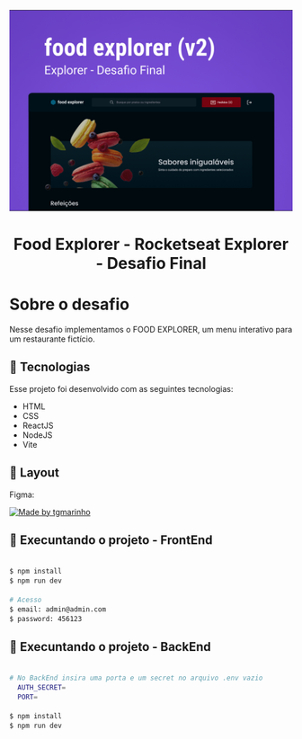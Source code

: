 <p align="center">
  <img width="800" src="./src/assets/banner.png">
</p>

<p align="center">
  <h1 align="center">Food Explorer - Rocketseat Explorer - Desafio Final</h1>
</p>

# Sobre o desafio

Nesse desafio implementamos o FOOD EXPLORER, um menu interativo para um restaurante fictício.

## 🚀 Tecnologias

Esse projeto foi desenvolvido com as seguintes tecnologias:

- HTML
- CSS
- ReactJS
- NodeJS
- Vite


## 🎨 Layout

Figma:

<a href="https://www.figma.com/file/GkqG5AUJe3ppcUEHfvOX6z/food-explorer?node-id=0%3A1">
  <img alt="Made by tgmarinho" src="https://img.shields.io/badge/Acessar%20Layout%20-Figma-%2304D361">
</a>

## 🚀 Execuntando o projeto - FrontEnd

```bash

$ npm install
$ npm run dev

# Acesso
$ email: admin@admin.com
$ password: 456123

```

## 🚀 Execuntando o projeto - BackEnd

```bash

# No BackEnd insira uma porta e um secret no arquivo .env vazio
  AUTH_SECRET=
  PORT=

$ npm install
$ npm run dev
